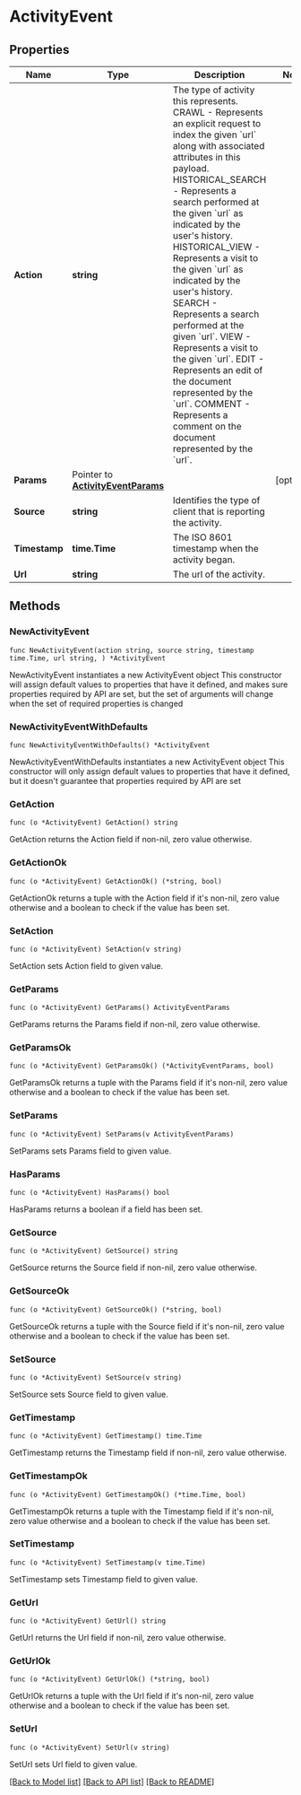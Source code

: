 # ActivityEvent

## Properties

Name | Type | Description | Notes
------------ | ------------- | ------------- | -------------
**Action** | **string** | The type of activity this represents. CRAWL - Represents an explicit request to index the given &#x60;url&#x60; along with associated attributes in this payload. HISTORICAL_SEARCH - Represents a search performed at the given &#x60;url&#x60; as indicated by the user&#39;s history. HISTORICAL_VIEW - Represents a visit to the given &#x60;url&#x60; as indicated by the user&#39;s history. SEARCH - Represents a search performed at the given &#x60;url&#x60;. VIEW - Represents a visit to the given &#x60;url&#x60;. EDIT - Represents an edit of the document represented by the &#x60;url&#x60;. COMMENT - Represents a comment on the document represented by the &#x60;url&#x60;. | 
**Params** | Pointer to [**ActivityEventParams**](ActivityEventParams.md) |  | [optional] 
**Source** | **string** | Identifies the type of client that is reporting the activity. | 
**Timestamp** | **time.Time** | The ISO 8601 timestamp when the activity began. | 
**Url** | **string** | The url of the activity. | 

## Methods

### NewActivityEvent

`func NewActivityEvent(action string, source string, timestamp time.Time, url string, ) *ActivityEvent`

NewActivityEvent instantiates a new ActivityEvent object
This constructor will assign default values to properties that have it defined,
and makes sure properties required by API are set, but the set of arguments
will change when the set of required properties is changed

### NewActivityEventWithDefaults

`func NewActivityEventWithDefaults() *ActivityEvent`

NewActivityEventWithDefaults instantiates a new ActivityEvent object
This constructor will only assign default values to properties that have it defined,
but it doesn't guarantee that properties required by API are set

### GetAction

`func (o *ActivityEvent) GetAction() string`

GetAction returns the Action field if non-nil, zero value otherwise.

### GetActionOk

`func (o *ActivityEvent) GetActionOk() (*string, bool)`

GetActionOk returns a tuple with the Action field if it's non-nil, zero value otherwise
and a boolean to check if the value has been set.

### SetAction

`func (o *ActivityEvent) SetAction(v string)`

SetAction sets Action field to given value.


### GetParams

`func (o *ActivityEvent) GetParams() ActivityEventParams`

GetParams returns the Params field if non-nil, zero value otherwise.

### GetParamsOk

`func (o *ActivityEvent) GetParamsOk() (*ActivityEventParams, bool)`

GetParamsOk returns a tuple with the Params field if it's non-nil, zero value otherwise
and a boolean to check if the value has been set.

### SetParams

`func (o *ActivityEvent) SetParams(v ActivityEventParams)`

SetParams sets Params field to given value.

### HasParams

`func (o *ActivityEvent) HasParams() bool`

HasParams returns a boolean if a field has been set.

### GetSource

`func (o *ActivityEvent) GetSource() string`

GetSource returns the Source field if non-nil, zero value otherwise.

### GetSourceOk

`func (o *ActivityEvent) GetSourceOk() (*string, bool)`

GetSourceOk returns a tuple with the Source field if it's non-nil, zero value otherwise
and a boolean to check if the value has been set.

### SetSource

`func (o *ActivityEvent) SetSource(v string)`

SetSource sets Source field to given value.


### GetTimestamp

`func (o *ActivityEvent) GetTimestamp() time.Time`

GetTimestamp returns the Timestamp field if non-nil, zero value otherwise.

### GetTimestampOk

`func (o *ActivityEvent) GetTimestampOk() (*time.Time, bool)`

GetTimestampOk returns a tuple with the Timestamp field if it's non-nil, zero value otherwise
and a boolean to check if the value has been set.

### SetTimestamp

`func (o *ActivityEvent) SetTimestamp(v time.Time)`

SetTimestamp sets Timestamp field to given value.


### GetUrl

`func (o *ActivityEvent) GetUrl() string`

GetUrl returns the Url field if non-nil, zero value otherwise.

### GetUrlOk

`func (o *ActivityEvent) GetUrlOk() (*string, bool)`

GetUrlOk returns a tuple with the Url field if it's non-nil, zero value otherwise
and a boolean to check if the value has been set.

### SetUrl

`func (o *ActivityEvent) SetUrl(v string)`

SetUrl sets Url field to given value.



[[Back to Model list]](../README.md#documentation-for-models) [[Back to API list]](../README.md#documentation-for-api-endpoints) [[Back to README]](../README.md)


